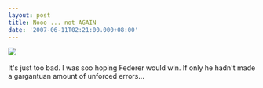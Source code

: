 ```yaml
---
layout: post
title: Nooo ... not AGAIN
date: '2007-06-11T02:21:00.000+08:00'
---
```


<img src="http://members.lycos.co.uk/sahil/fednad.jpg" /><br /><br />It's just too bad. I was soo hoping Federer would win. If only he hadn't made a gargantuan amount of unforced errors...